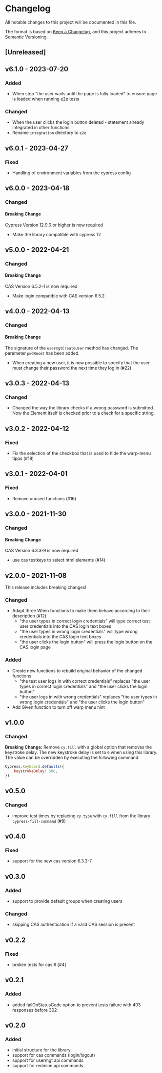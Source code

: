 # Changelog
All notable changes to this project will be documented in this file.

The format is based on [Keep a Changelog](https://keepachangelog.com/en/1.0.0/),
and this project adheres to [Semantic Versioning](https://semver.org/spec/v2.0.0.html).

## [Unreleased]

## v6.1.0 - 2023-07-20
### Added
- When step "the user waits until the page is fully loaded" to ensure page is loaded when running e2e tests

### Changed
- When the user clicks the login button deleted - statement already integrated in other functions
- Rename `integration` directory to `e2e` 

## v6.0.1 - 2023-04-27
### Fixed
- Handling of environment variables from the cypress config

## v6.0.0 - 2023-04-18
### Changed
#### Breaking Change
Cypress Version 12.9.0 or higher is now required
- Make the library compatible with cypress 12

## v5.0.0 - 2022-04-21
### Changed
#### Breaking Change
CAS Version 6.5.2-1 is now required
- Make login compatible with CAS version 6.5.2.

## v4.0.0 - 2022-04-13
### Changed
#### Breaking Change
The signature of the `usermgtCreateUser` method has changed. The parameter `pwdReset` has been added.
- When creating a new user, it is now possible to specify that the user must change their password the next time they 
  log in (#22)

## v3.0.3 - 2022-04-13
### Changed
- Changed the way the library checks if a wrong password is submitted. Now the Element itself is checked prior to a check for a specific string.

## v3.0.2 - 2022-04-12
### Fixed
- Fix the selection of the checkbox that is used to hide the warp-menu tipps (#18)

## v3.0.1 - 2022-04-01
### Fixed
- Remove unused functions (#16)

## v3.0.0 - 2021-11-30
### Changed
#### Breaking Change
CAS Version 6.3.3-9 is now required
- use cas testkeys to select html elements (#14)

## v2.0.0 - 2021-11-08
This release includes breaking changes!
### Changed
- Adapt three When functions to make them behave according to their description  (#12)
  - "the user types in correct login credentials" will type correct test user credentials into the CAS login text boxes
  - "the user types in wrong login credentials" will type wrong credentials into the CAS login text boxes
  - "the user clicks the login button" will press the login button on the CAS login page

### Added
- Create new functions to rebuild original behavior of the changed functions
  - "the test user logs in with correct credentials" replaces "the user types in correct login credentials" and "the user clicks the login button"
  - "the user logs in with wrong credentials" replaces "the user types in wrong login credentials" and "the user clicks the login button"
- Add Given function to turn off warp menu hint

## v1.0.0
### Changed
**Breaking Change:** Remove `cy.fill` with a global option that removes the keystroke delay. The new keystroke delay is set to `0` when using this library. The value can be overridden by executing the following command: 
```javascript
Cypress.Keyboard.defaults({
    keystrokeDelay: 500,
})
```

## v0.5.0
### Changed
* improve test times by replacing `cy.type` with `cy.fill` from the library `cypress-fill-command` (#9)

## v0.4.0
### Fixed
* support for the new cas version 6.3.3-7

## v0.3.0
### Added
* support to provide default groups when creating users

### Changed
* skipping CAS authentication if a valid CAS session is present

## v0.2.2
### Fixed
* broken tests for cas 6 [#4]

## v0.2.1

### Added
* added failOnStatusCode option to prevent tests failure with 403 responses before 302

## v0.2.0

### Added
* initial structure for the library
* support for cas commands (login/logout)
* support for usermgt api commands
* support for redmine api commands
